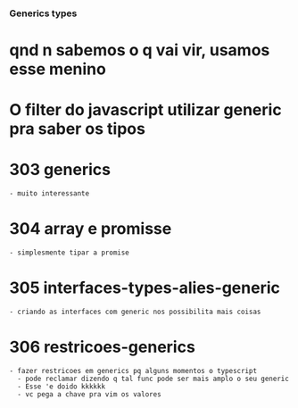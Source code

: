 ### Generics types

  # qnd n sabemos o q vai vir, usamos esse menino
  # O filter do javascript utilizar generic pra saber os tipos


  # 303 generics
    - muito interessante

  # 304 array e promisse
    - simplesmente tipar a promise

  # 305 interfaces-types-alies-generic
    - criando as interfaces com generic nos possibilita mais coisas

  # 306 restricoes-generics
    - fazer restricoes em generics pq alguns momentos o typescript
      - pode reclamar dizendo q tal func pode ser mais amplo o seu generic
      - Esse 'e doido kkkkkk
      - vc pega a chave pra vim os valores
